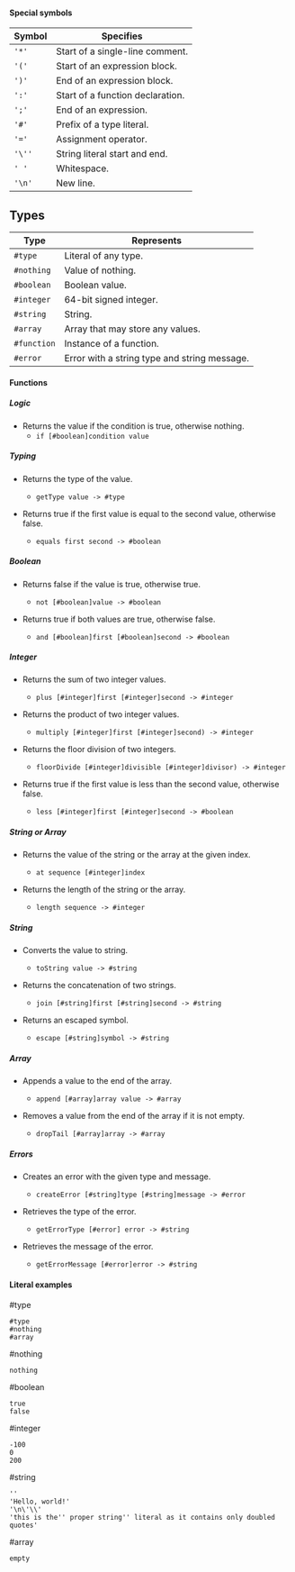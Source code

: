 #### Special symbols

| Symbol  | Specifies                              |
|---------|----------------------------------------|
| `'*'`   | Start of a single-line comment.        |
| `'('`   | Start of an expression block.          |
| `')'`   | End of an expression block.            |
| `':'`   | Start of a function declaration.       |
| `';'`   | End of an expression.                  |
| `'#'`   | Prefix of a type literal.              |
| `'='`   | Assignment operator.                   |
| `'\''`  | String literal start and end.          |
| `' '`   | Whitespace.                            |
| `'\n'`  | New line.                              |

## Types

| Type        | Represents                                     |
|-------------|------------------------------------------------|
| `#type`     | Literal of any type.                           |
| `#nothing`  | Value of nothing.                              |
| `#boolean`  | Boolean value.                                 |
| `#integer`  | 64-bit signed integer.                         |
| `#string`   | String.                                        |
| `#array`    | Array that may store any values.               |
| `#function` | Instance of a function.                        |
| `#error`    | Error with a string type and string message.   |


#### Functions

##### Logic

- Returns the value if the condition is true, otherwise nothing.
  - `if [#boolean]condition value`

##### Typing

- Returns the type of the value.
  - `getType value -> #type`

- Returns true if the first value is equal to the second value, otherwise false.
  - `equals first second -> #boolean`

##### Boolean

- Returns false if the value is true, otherwise true.
  - `not [#boolean]value -> #boolean`

- Returns true if both values are true, otherwise false.
  - `and [#boolean]first [#boolean]second -> #boolean`

##### Integer

- Returns the sum of two integer values.
  - `plus [#integer]first [#integer]second -> #integer`

- Returns the product of two integer values.
  - `multiply [#integer]first [#integer]second) -> #integer`

- Returns the floor division of two integers.
  - `floorDivide [#integer]divisible [#integer]divisor) -> #integer`

- Returns true if the first value is less than the second value, otherwise false.
  - `less [#integer]first [#integer]second -> #boolean`

##### String or Array

- Returns the value of the string or the array at the given index.
  - `at sequence [#integer]index`

- Returns the length of the string or the array.
  - `length sequence -> #integer`

##### String

- Converts the value to string.
  - `toString value -> #string`

- Returns the concatenation of two strings.
  - `join [#string]first [#string]second -> #string`

- Returns an escaped symbol.
  - `escape [#string]symbol -> #string`

##### Array

- Appends a value to the end of the array.
  - `append [#array]array value -> #array`

- Removes a value from the end of the array if it is not empty.
  - `dropTail [#array]array -> #array`

##### Errors

- Creates an error with the given type and message.
  - `createError [#string]type [#string]message -> #error`

- Retrieves the type of the error.
  - `getErrorType [#error] error -> #string`

- Retrieves the message of the error.
  - `getErrorMessage [#error]error -> #string`

####  Literal examples

#type
```
#type
#nothing
#array
```

#nothing
```
nothing
```

#boolean
```
true
false
```

#integer
```
-100
0
200
```

#string
```
''
'Hello, world!'
'\n\'\\'
'this is the'' proper string'' literal as it contains only doubled quotes'
```

#array
```
empty
```
